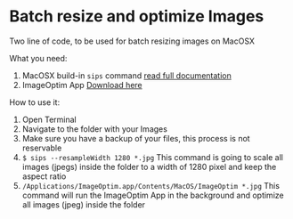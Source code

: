 # Batch resize and optimize Images

Two line of code, to be used for batch resizing images on MacOSX

What you need:
1. MacOSX build-in `sips` command [read full documentation](https://developer.apple.com/legacy/library/documentation/Darwin/Reference/ManPages/man1/sips.1.html)
2. ImageOptim App [Download here](https://imageoptim.com)

How to use it:
1. Open Terminal
2. Navigate to the folder with your Images
3. Make sure you have a backup of your files, this process is not reservable 
4. `$ sips --resampleWidth 1280 *.jpg`
This command is going to scale all images (jpegs) inside the folder to a width of 1280 pixel and keep the aspect ratio
5. `/Applications/ImageOptim.app/Contents/MacOS/ImageOptim *.jpg`
This command will run the ImageOptim App in the background and optimize all images (jpeg) inside the folder
